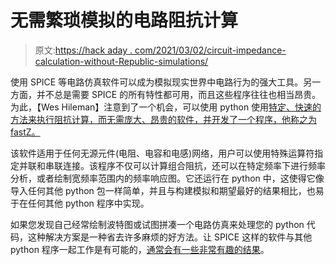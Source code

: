 # 无需繁琐模拟的电路阻抗计算

> 原文:[https://hack aday . com/2021/03/02/circuit-impedance-calculation-without-Republic-simulations/](https://hackaday.com/2021/03/02/circuit-impedance-calculations-without-cumbersome-simulations/)

使用 SPICE 等电路仿真软件可以成为模拟现实世界中电路行为的强大工具。另一方面，并不总是需要 SPICE 的所有特性都可用，而且这些程序往往也相当昂贵。为此，【Wes Hileman】注意到了一个机会，可以使用 python 使用[特定、快速的方法来执行阻抗计算，而无需庞大、昂贵的软件，并开发了一个程序，他称之为 fastZ。](https://github.com/whileman133/fastZ)

该软件适用于任何无源元件(电阻、电容和电感)网络，用户可以使用特殊运算符指定并联和串联连接。该程序不仅可以计算组合阻抗，还可以在特定频率下进行频率分析，或者绘制宽频率范围内的频率响应图。它还运行在 python 中，这使得它像导入任何其他 python 包一样简单，并且与构建模拟和期望最好的结果相比，也易于在任何其他 python 程序中实现。

如果您发现自己经常绘制波特图或试图拼凑一个电路仿真来处理您的 python 代码，这种解决方案是一种省去许多麻烦的好方法。让 SPICE 这样的软件与其他 python 程序一起工作是有可能的，[通常会有一些非常有趣的结果](https://hackaday.com/2019/11/30/circuit-simulation-in-python/)。